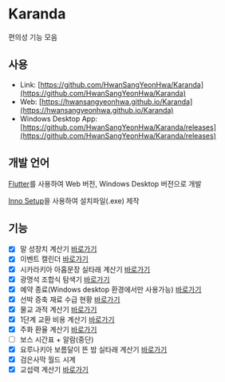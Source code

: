 # Karanda

편의성 기능 모음

## 사용

- Link: [https://github.com/HwanSangYeonHwa/Karanda](https://github.com/HwanSangYeonHwa/Karanda)
- Web: [https://hwansangyeonhwa.github.io/Karanda](https://hwansangyeonhwa.github.io/Karanda)
- Windows Desktop App: [https://github.com/HwanSangYeonHwa/Karanda/releases](https://github.com/HwanSangYeonHwa/Karanda/releases)

## 개발 언어

[Flutter](https://flutter.dev/)를 사용하여 Web 버전, Windows Desktop 버전으로 개발

[Inno Setup](https://jrsoftware.org/)을 사용하여 설치파일(.exe) 제작

## 기능

- [x] 말 성장치 계산기 [바로가기](https://hwansangyeonhwa.github.io/Karanda/#/horse)
- [x] 이벤트 캘린더 [바로가기](https://hwansangyeonhwa.github.io/Karanda/#/event-calender)
- [x] 시카라키아 아홉문장 실타래 계산기 [바로가기](https://hwansangyeonhwa.github.io/Karanda/#/sycrakea)
- [x] 광명석 조합식 탐색기 [바로가기](https://hwansangyeonhwa.github.io/Karanda/#/artifact)
- [x] 예약 종료(Windows desktop 환경에서만 사용가능) [바로가기](https://hwansangyeonhwa.github.io/Karanda/#/shutdown-scheduler)
- [x] 선박 증축 재료 수급 현황 [바로가기](https://hwansangyeonhwa.github.io/Karanda/#/ship-extension)
- [x] 물교 과적 계산기 [바로가기](https://hwansangyeonhwa.github.io/Karanda/#/trade-calculator)
- [x] 1단계 교환 비용 계산기 [바로가기](https://hwansangyeonhwa.github.io/Karanda/#/trade-calculator)
- [x] 주화 환율 계산기 [바로가기](https://hwansangyeonhwa.github.io/Karanda/#/trade-calculator)
- [ ] 보스 시간표 + 알람(중단)
- [x] 요루나키아 보름달이 뜬 밤 실타래 계산기 [바로가기](https://hwansangyeonhwa.github.io/Karanda/#/yolunakea-moon)
- [x] 검은사막 월드 시계
- [x] 교섭력 계산기 [바로가기](https://hwansangyeonhwa.github.io/Karanda/#/trade-calculator)
